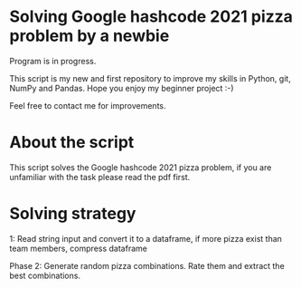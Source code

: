 # Solving Google hashcode 2021 pizza problem by a newbie 
Program is in progress.

This script is my new and first repository to improve my skills in Python, git, NumPy and Pandas.
Hope you enjoy my beginner project :-)

Feel free to contact me for improvements.


# About the script 
This script solves the Google hashcode 2021 pizza problem, if you are unfamiliar with the task please read the pdf first.

# Solving strategy
 1: Read string input and convert it to a dataframe, if more pizza exist than team members, compress dataframe    

Phase 2: Generate random pizza combinations. Rate them and extract the best combinations.
